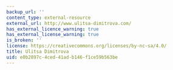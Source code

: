 ```yaml
---
backup_url: ''
content_type: external-resource
external_url: http://www.ulitsa-dimitrova.com/
has_external_licence_warning: true
has_external_license_warning: true
is_broken: ''
license: https://creativecommons.org/licenses/by-nc-sa/4.0/
title: Ulitsa Dimitrova
uid: e0b2897c-4ced-41ad-b146-f1ce59b563be
---
```

